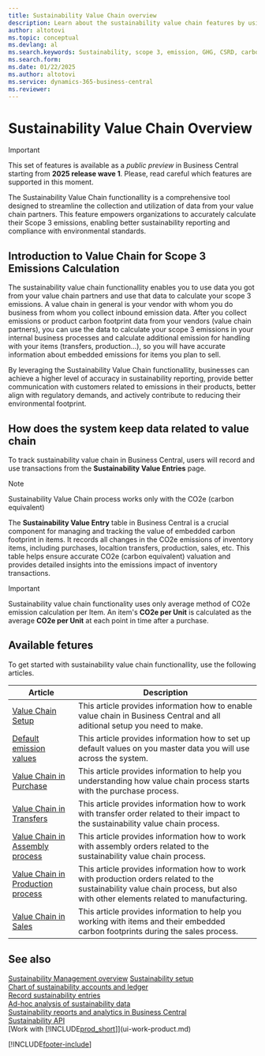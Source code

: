 ```yaml
---
title: Sustainability Value Chain overview
description: Learn about the sustainability value chain features by using the provided information and resources.
author: altotovi
ms.topic: conceptual
ms.devlang: al
ms.search.keywords: Sustainability, scope 3, emission, GHG, CSRD, carbon, CO2, value chain
ms.search.form: 
ms.date: 01/22/2025
ms.author: altotovi
ms.service: dynamics-365-business-central
ms.reviewer: 
---
```


# Sustainability Value Chain Overview   

> [!IMPORTANT]
> This set of features is available as a _public preview_ in Business Central starting from **2025 release wave 1**. Please, read careful which features are supported in this moment.  

The Sustainability Value Chain functionallity is a comprehensive tool designed to streamline the collection and utilization of data from your value chain partners. This feature empowers organizations to accurately calculate their Scope 3 emissions, enabling better sustainability reporting and compliance with environmental standards.  

## Introduction to Value Chain for Scope 3 Emissions Calculation 

The sustainability value chain functionallity enables you to use data you got from your value chain partners and use that data to calculate your scope 3 emissions. A value chain in general is your vendor with whom you do business from whom you collect inbound emission data. After you collect emissions or product carbon footprint data from your vendors (value chain partners), you can use the data to calculate your scope 3 emissions in your internal business processes and calculate additional emission for handling with your items (transfers, production...), so you will have accurate information about embedded emissions for items you plan to sell. 

By leveraging the Sustainability Value Chain functionallity, businesses can achieve a higher level of accuracy in sustainability reporting, provide better communication with customers related to emissions in their products, better align with regulatory demands, and actively contribute to reducing their environmental footprint.  

##  How does the system keep data related to value chain  

To track sustainability value chain in Business Central, users will record and use transactions from the **Sustainability Value Entries** page.  

> [!NOTE]
> Sustainability Value Chain process works only with the CO2e (carbon equivalent)   

The **Sustainability Value Entry** table in Business Central is a crucial component for managing and tracking the value of embedded carbon footprint in items. It records all changes in the CO2e emissions of inventory items, including purchases, localtion transfers, production, sales, etc. This table helps ensure accurate CO2e (carbon equivalent) valuation and provides detailed insights into the emissions impact of inventory transactions.  

> [!IMPORTANT]
> Sustainability value chain functionality uses only average method of CO2e emission calculation per Item. An item's **CO2e per Unit** is calculated as the average **CO2e per Unit** at each point in time after a purchase.   

## Available fetures   

To get started with sustainability value chain functionallity, use the following articles.  

| Article | Description |
|---------|-------------|
| [Value Chain Setup](value-chain-howto-setup.md) | This article provides information how to enable value chain in Business Central and all aditional setup you need to make. |
| [Default emission values](sustainability-howto-default.md) | This article provides information how to set up default values on you master data you will use across the system. |
| [Value Chain in Purchase](value-chain-howto-purchase.md) | This article provides information to help you understanding how value chain process starts with the purchase process. |
| [Value Chain in Transfers](value-chain-howto-transfer.md) | This article provides information how to work with transfer order related to their impact to the sustainability value chain process. |
| [Value Chain in Assembly process](value-chain-howto-assembly.md) | This article provides information how to work with assembly orders related to the sustainability value chain process. |
| [Value Chain in Production process](value-chain-howto-mfg.md) | This article provides information how to work with production orders related to the sustainability value chain process, but also with other elements related to manufacturing. |
| [Value Chain in Sales](value-chain-howto-sales.md) | This article provides information to help you working with items and their embedded carbon footprints during the sales process. |


## See also  

[Sustainability Management overview](finance-manage-sustainability.md) 
[Sustainability setup](finance-sustainability-setup.md)    
[Chart of sustainability accounts and ledger](finance-sustainability-accounts-ledger.md)    
[Record sustainability entries](finance-sustainability-journal.md)    
[Ad-hoc analysis of sustainability data](ad-hoc-analysis-sustainability.md)    
[Sustainability reports and analytics in Business Central](sustainability-reports.md)   
[Sustainability API](/dynamics365/business-central/dev-itpro/api-sustainability/sustainability-api?toc=/dynamics365/business-central/toc.json)    
[Work with [!INCLUDE[prod_short](includes/prod_short.md)]](ui-work-product.md)    

[!INCLUDE[footer-include](includes/footer-banner.md)]
